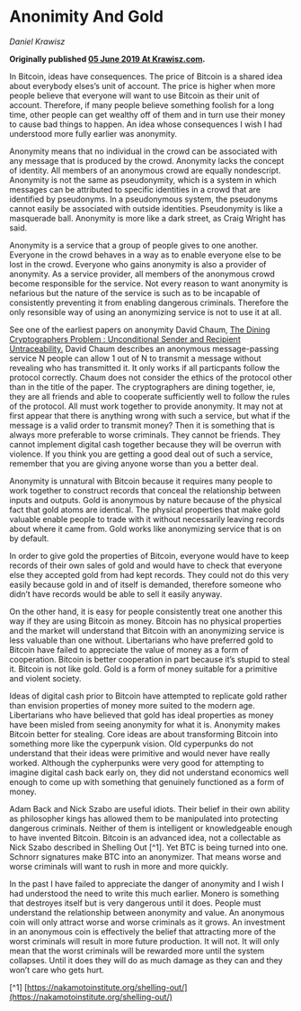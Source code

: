 # Anonimity And Gold

_Daniel Krawisz_

**Originally published [05 June 2019 At Krawisz.com](http://krawisz.com/anonymity).**

In Bitcoin, ideas have consequences. The price of Bitcoin is a shared idea about everybody elses’s unit of account. The price is higher when more people believe that everyone will want to use Bitcoin as their unit of account. Therefore, if many people believe something foolish for a long time, other people can get wealthy off of them and in turn use their money to cause bad things to happen. An idea whose consequences I wish I had understood more fully earlier was anonymity.

Anonymity means that no individual in the crowd can be associated with any message that is produced by the crowd. Anonymity lacks the concept of identity. All members of an anonymous crowd are equally nondescript. Anonymity is not the same as pseudonymity, which is a system in which messages can be attributed to specific identities in a crowd that are identified by pseudonyms. In a pseudonymous system, the pseudonyms cannot easily be associated with outside identities. Pseudonymity is like a masquerade ball. Anonymity is more like a dark street, as Craig Wright has said.

Anonymity is a service that a group of people gives to one another. Everyone in the crowd behaves in a way as to enable everyone else to be lost in the crowd. Everyone who gains anonymity is also a provider of anonymity. As a service provider, all members of the anonymous crowd become responsible for the service. Not every reason to want anonymity is nefarious but the nature of the service is such as to be incapable of consistently preventing it from enabling dangerous criminals. Therefore the only resonsible way of using an anonymizing service is not to use it at all.

See one of the earliest papers on anonymity David Chaum, [The Dining Cryptographers Problem : Unconditional Sender and Recipient Untraceability.](https://web.archive.org/web/20200924023649/https://sites.cs.ucsb.edu/~ravenben/classes/595n-s07/papers/dcnet-jcrypt88.pdf) David Chaum describes an anonymous message-passing service N people can allow 1 out of N to transmit a message without revealing who has transmitted it. It only works if all particpants follow the protocol correctly. Chaum does not consider the ethics of the protocol other than in the title of the paper. The cryptographers are dining together, ie, they are all friends and able to cooperate sufficiently well to follow the rules of the protocol. All must work together to provide anonymity. It may not at first appear that there is anything wrong with such a service, but what if the message is a valid order to transmit money? Then it is something that is always more preferable to worse criminals. They cannot be friends. They cannot implement digital cash together because they will be overrun with violence. If you think you are getting a good deal out of such a service, remember that you are giving anyone worse than you a better deal.

Anonymity is unnatural with Bitcoin because it requires many people to work together to construct records that conceal the relationship between inputs and outputs. Gold is anonymous by nature because of the physical fact that gold atoms are identical. The physical properties that make gold valuable enable people to trade with it without necessarily leaving records about where it came from. Gold works like anonymizing service that is on by default.

In order to give gold the properties of Bitcoin, everyone would have to keep records of their own sales of gold and would have to check that everyone else they accepted gold from had kept records. They could not do this very easily because gold in and of itself is demanded, therefore someone who didn’t have records would be able to sell it easily anyway.

On the other hand, it is easy for people consistently treat one another this way if they are using Bitcoin as money. Bitcoin has no physical properties and the market will understand that Bitcoin with an anonymizing service is less valuable than one without. Libertarians who have preferred gold to Bitcoin have failed to appreciate the value of money as a form of cooperation. Bitcoin is better cooperation in part because it’s stupid to steal it. Bitcoin is not like gold. Gold is a form of money suitable for a primitive and violent society.

Ideas of digital cash prior to Bitcoin have attempted to replicate gold rather than envision properties of money more suited to the modern age. Libertarians who have believed that gold has ideal properties as money have been misled from seeing anonymity for what it is. Anonymity makes Bitcoin better for stealing. Core ideas are about transforming Bitcoin into something more like the cyperpunk vision. Old cyperpunks do not understand that their ideas were primitive and would never have really worked. Although the cypherpunks were very good for attempting to imagine digital cash back early on, they did not understand economics well enough to come up with something that genuinely functioned as a form of money.

Adam Back and Nick Szabo are useful idiots. Their belief in their own ability as philosopher kings has allowed them to be manipulated into protecting dangerous criminals. Neither of them is intelligent or knowledgeable enough to have invented Bitcoin. Bitcoin is an advanced idea, not a collectable as Nick Szabo described in Shelling Out [^1]. Yet BTC is being turned into one. Schnorr signatures make BTC into an anonymizer. That means worse and worse criminals will want to rush in more and more quickly.

In the past I have failed to appreciate the danger of anonymity and I wish I had understood the need to write this much earlier. Monero is something that destroyes itself but is very dangerous until it does. People must understand the relationship between anonymity and value. An anonymous coin will only attract worse and worse criminals as it grows. An investment in an anonymous coin is effectively the belief that attracting more of the worst criminals will result in more future production. It will not. It will only mean that the worst criminals will be rewarded more until the system collapses. Until it does they will do as much damage as they can and they won’t care who gets hurt.

[^1] [https://nakamotoinstitute.org/shelling-out/](https://nakamotoinstitute.org/shelling-out/)
